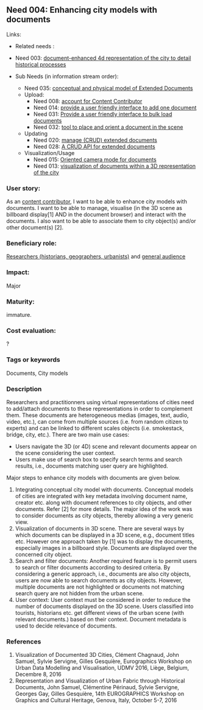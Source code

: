 
## Need 004: Enhancing city models with documents

Links:
* Related needs :
 * Need 003: [document-enhanced 4d representation of the city to detail historical processes](Need003.md)

* Sub Needs (in information stream order):
     * Need 035: [conceptual and physical model of Extended Documents](Need035.md)
   * Upload:
     * Need 008: [account for Content Contributor](Need008.md)
     * Need 014: [provide a user friendly interface to add one document](Need014.md)
     * Need 031: [Provide a user friendly interface to bulk load documents](Need031.md)
     * Need 032: [tool to place and orient a document in the scene](Need032.md)
   * Updating  
     * Need 020: [manage (CRUD) extended documents](Need020.md)
     * Need 028: [A CRUD API for extended documents](Need028.md)
   * Visualization/Usage   
     * Need 015: [Oriented camera mode for documents](Need015.md)
     * Need 013: [visualization of documents within a 3D representation of the city](Need013.md)

### User story:

As an [content contributor](Roles.md#content-contributor), I want to be able to enhance city models with documents. I want to be able to manage, visualise (in the 3D scene as billboard display[1] AND in the document browser) and interact with the documents. I also want to be able to associate them to city object(s) and/or other document(s) [2].

### Beneficiary role:
[Researchers (historians, geographers, urbanists)](https://github.com/MEPP-team/RICT/blob/master/Doc/Devel/Needs/Roles.md#city-knowledgeable-person) and [general audience](https://github.com/MEPP-team/RICT/blob/master/Doc/Devel/Needs/Roles.md#general-audience)

### Impact: 
Major

### Maturity: 
immature. 

### Cost evaluation:
?

### Tags or keywords
Documents, City models

### Description
Researchers and practitionners using virtual representations of cities need to add/attach documents to these representations in order to complement them. These documents are heterogeneous medias (images, text, audio, video, etc.), can come from multiple sources (i.e. from random citizen to experts) and can be linked to different scales objects (i.e. smokestack, bridge, city, etc.). There are two main use cases:
* Users navigate the 3D (or 4D) scene and relevant documents appear on the scene considering the user context.
* Users make use of search box to specify search terms and search results, i.e., documents matching user query are highlighted.

Major steps to enhance city models with documents are given below.
1. Integrating conceptual city model with documents. Conceptual models of cities are integrated with key metadata involving document name, creator etc. along with document references to city objects, and other documents. Refer [2] for more details. The major idea of the work was to consider documents as city objects, thereby allowing a very generic view.
2. Visualization of documents in 3D scene. There are several ways by which documents can be displayed in a 3D scene, e.g., document titles etc. However one approach taken by [1] was to display the documents, especially images in a billboard style. Documents are displayed over the concerned city object.
3. Search and filter documents: Another required feature is to permit users to search or filter documents according to desired criteria. By considering a generic approach, i.e., documents are also city objects, users are now able to search documents as city objects. However, multiple documents are not highlighted or documents not matching search query are not hidden from the urban scene.
4. User context: User context must be considered in order to reduce the number of documents displayed on the 3D scene. Users  classified into tourists, historians etc. get different views of the urban scene (with relevant documents.) based on their context. Document metadata is used to decide relevance of documents.

### References
1. Visualization of Documented 3D Cities, Clément Chagnaud, John Samuel, Sylvie Servigne, Gilles Gesquière, Eurographics Workshop on Urban Data Modelling and Visualisation, UDMV 2016, Liège, Belgium, Decembre 8, 2016
2. Representation and Visualization of Urban Fabric through Historical Documents, John Samuel, Clémentine Périnaud, Sylvie Servigne, Georges Gay, Gilles Gesquière, 14th EUROGRAPHICS Workshop on Graphics and Cultural Heritage, Genova, Italy, October 5-7, 2016 
